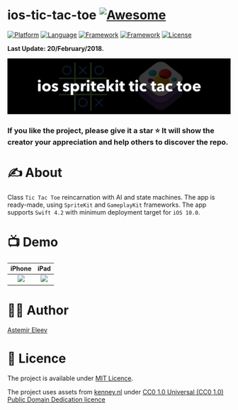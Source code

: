# ios-tic-tac-toe [![Awesome](https://cdn.rawgit.com/sindresorhus/awesome/d7305f38d29fed78fa85652e3a63e154dd8e8829/media/badge.svg)](https://github.com/sindresorhus/awesome)

[![Platform](https://img.shields.io/badge/platform-iOS-yellow.svg)]()
[![Language](https://img.shields.io/badge/language-Swift-orange.svg)]()
[![Framework](https://img.shields.io/badge/framework-SpriteKit-red.svg)]()
[![Framework](https://img.shields.io/badge/framework-GameplayKit-purple.svg)]()
[![License](https://img.shields.io/badge/license-MIT-blue.svg)]()

**Last Update: 20/February/2018.**

![](logo-spritekit_tic-tac-toe.png)

### If you like the project, please give it a star ⭐ It will show the creator your appreciation and help others to discover the repo.

# ✍️ About 
Class `Tic Tac Toe` reincarnation with AI and state machines. The app is ready-made, using `SpriteKit` and `GameplayKit` frameworks. The app supports `Swift 4.2` with minimum deployment target for `iOS 10.0`.

# 📺 Demo
iPhone             |  iPad
:-------------------------:|:-------------------------:
<img src="https://user-images.githubusercontent.com/5098753/37877361-d8211056-3062-11e8-9f2f-2203ae60b3ca.gif" width="300">  |  <img src="https://user-images.githubusercontent.com/5098753/37877311-03f66f6a-3062-11e8-894d-5efee9953692.gif" width="600">

# 👨‍💻 Author
[Astemir Eleev](https://github.com/jVirus)

# 🔖 Licence 
The project is available under [MIT Licence](https://github.com/jVirus/crosses-and-zeros-ios-game/blob/master/LICENSE).

The project uses assets from [kenney.nl](https://kenney.nl) under [CC0 1.0 Universal (CC0 1.0)
Public Domain Dedication licence](https://creativecommons.org/publicdomain/zero/1.0/)
